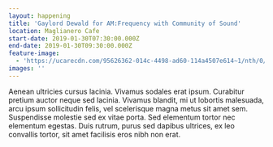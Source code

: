 ```yaml
---
layout: happening
title: 'Gaylord Dewald for AM:Frequency with Community of Sound'
location: Maglianero Cafe
start-date: 2019-01-30T07:30:00.000Z
end-date: 2019-01-30T09:30:00.000Z
feature-image:
  - 'https://ucarecdn.com/95626362-014c-4498-ad60-114a4507e614~1/nth/0/'
images: ''
---
```

Aenean ultricies cursus lacinia. Vivamus sodales erat ipsum. Curabitur pretium auctor neque sed lacinia. Vivamus blandit, mi ut lobortis malesuada, arcu ipsum sollicitudin felis, vel scelerisque magna metus sit amet sem. Suspendisse molestie sed ex vitae porta. Sed elementum tortor nec elementum egestas. Duis rutrum, purus sed dapibus ultrices, ex leo convallis tortor, sit amet facilisis eros nibh non erat.
